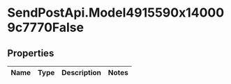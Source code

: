 # SendPostApi.Model4915590x140009c7770False

## Properties
Name | Type | Description | Notes
------------ | ------------- | ------------- | -------------


